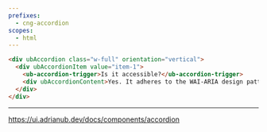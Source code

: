 ```yaml
---
prefixes:
  - cng-accordion
scopes:
  - html
---
```


```html
<div ubAccordion class="w-full" orientation="vertical">
  <div ubAccordionItem value="item-1">
    <ub-accordion-trigger>Is it accessible?</ub-accordion-trigger>
    <div ubAccordionContent>Yes. It adheres to the WAI-ARIA design pattern.</div>
  </div>
</div>
```

---

https://ui.adrianub.dev/docs/components/accordion
